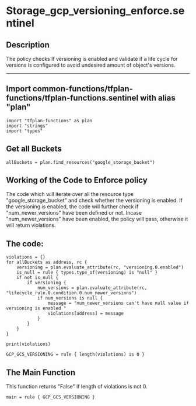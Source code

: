 # Storage_gcp_versioning_enforce.sentinel

## Description


The policy checks If versioning is enabled and  validate if a life cycle for versions is configured to avoid undesired amount of object's versions.


-------


## Import common-functions/tfplan-functions/tfplan-functions.sentinel with alias "plan"
```
import "tfplan-functions" as plan
import "strings"
import "types"
```

## Get all Buckets
```
allBuckets = plan.find_resources("google_storage_bucket")
```

## Working of the Code to Enforce policy

The code which will iterate over all the resource type "google_storage_bucket" and check whether the versioning is enabled. 
If the versioning is enabled, the code will further check if "num_newer_versions" have been defined or not. Incase "num_newer_versions" have been enabled, the policy will pass, otherwise it will return violations.

## The code:

```
violations = {}
for allBuckets as address, rc {
	versioning = plan.evaluate_attribute(rc, "versioning.0.enabled")
	is_null = rule { types.type_of(versioning) is "null" }
	if not is_null {
		if versioning {
			num_versions = plan.evaluate_attribute(rc, "lifecycle_rule.0.condition.0.num_newer_versions")
			if num_versions is null {
				message = "num_newer_versions can't have null value if versioning is enabled "
				violations[address] = message
			}
		}
	}
}

print(violations)

GCP_GCS_VERSIONING = rule { length(violations) is 0 }
```
## The Main Function
This function returns "False" if length of violations is not 0.

```
main = rule { GCP_GCS_VERSIONING }

```


